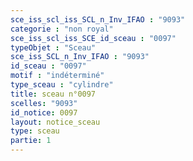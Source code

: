 ```yaml
---
sce_iss_scl_iss_SCL_n_Inv_IFAO : "9093"
categorie : "non royal"
sce_iss_scl_iss_SCE_id_sceau : "0097"
typeObjet : "Sceau"
sce_iss_SCL_n_Inv_IFAO : "9093"
id_sceau : "0097"
motif : "indéterminé"
type_sceau : "cylindre"
title: sceau n°0097
scelles: "9093"
id_notice: 0097
layout: notice_sceau
type: sceau
partie: 1
---
```

